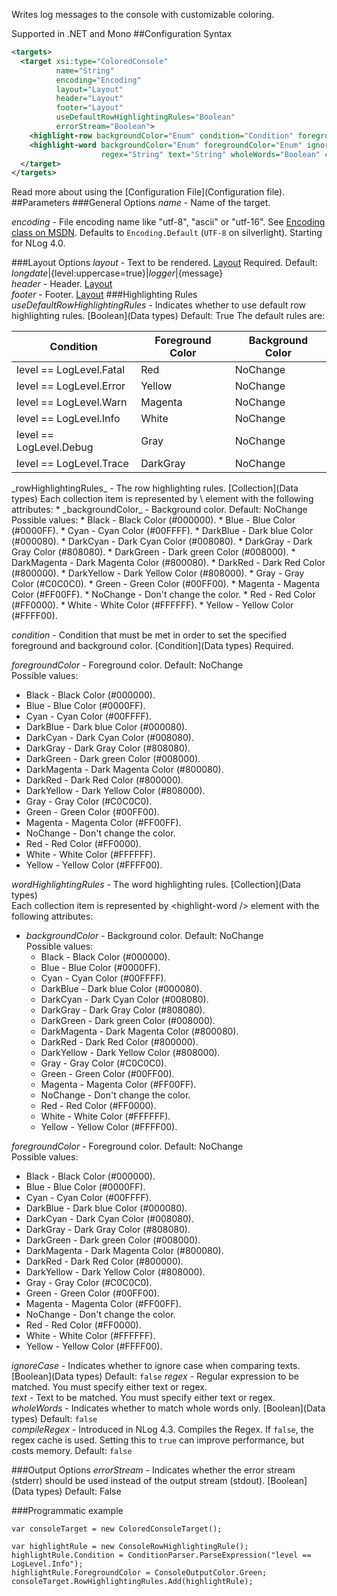 Writes log messages to the console with customizable coloring. 

Supported in .NET and Mono
##Configuration Syntax
```xml
<targets>
  <target xsi:type="ColoredConsole"
          name="String"
          encoding="Encoding"
          layout="Layout"
          header="Layout"
          footer="Layout"
          useDefaultRowHighlightingRules="Boolean"
          errorStream="Boolean">
    <highlight-row backgroundColor="Enum" condition="Condition" foregroundColor="Enum"/><!-- repeated -->
    <highlight-word backgroundColor="Enum" foregroundColor="Enum" ignoreCase="Boolean"
                    regex="String" text="String" wholeWords="Boolean" compileRegex="Boolean"/><!-- repeated -->
  </target>
</targets>
```
Read more about using the [Configuration File](Configuration file).
##Parameters
###General Options
_name_ - Name of the target.

_encoding_ - File encoding name like "utf-8", "ascii" or "utf-16". See [Encoding class on MSDN](http://msdn.microsoft.com/en-us/library/system.text.encoding%28v=vs.110%29.aspx). Defaults to `Encoding.Default` (`UTF-8` on silverlight). Starting for NLog 4.0.

###Layout Options
_layout_ - Text to be rendered. [Layout](Layout) Required. Default: ${longdate}|${level:uppercase=true}|${logger}|${message}  
_header_ - Header. [Layout](Layout)  
_footer_ - Footer. [Layout](Layout)
###Highlighting Rules
_useDefaultRowHighlightingRules_ - Indicates whether to use default row highlighting rules. [Boolean](Data types) Default: True
The default rules are:
<table>
<thead>
<th>Condition</th><th>Foreground Color</th><th>Background Color</th>
</thead>
<tbody>
<tr><td>level == LogLevel.Fatal</td><td>Red</td><td>NoChange</td></tr>
<tr><td>level == LogLevel.Error</td><td>Yellow</td><td>NoChange</td></tr>
<tr><td>level == LogLevel.Warn</td><td>Magenta</td><td>NoChange</td></tr>
<tr><td>level == LogLevel.Info</td><td>White</td><td>NoChange</td></tr>
<tr><td>level == LogLevel.Debug</td><td>Gray</td><td>NoChange</td></tr>
<tr><td>level == LogLevel.Trace</td><td>DarkGray</td><td>NoChange</td></tr>
</tbody>
</table>
_rowHighlightingRules_ - The row highlighting rules. [Collection](Data types)  
Each collection item is represented by \<highlight-row /> element with the following attributes:
  * _backgroundColor_ - Background color. Default: NoChange  
Possible values:
    * Black - Black Color (#000000).
    * Blue - Blue Color (#0000FF).
    * Cyan - Cyan Color (#00FFFF).
    * DarkBlue - Dark blue Color (#000080).
    * DarkCyan - Dark Cyan Color (#008080).
    * DarkGray - Dark Gray Color (#808080).
    * DarkGreen - Dark green Color (#008000).
    * DarkMagenta - Dark Magenta Color (#800080).
    * DarkRed - Dark Red Color (#800000).
    * DarkYellow - Dark Yellow Color (#808000).
    * Gray - Gray Color (#C0C0C0).
    * Green - Green Color (#00FF00).
    * Magenta - Magenta Color (#FF00FF).
    * NoChange - Don't change the color.
    * Red - Red Color (#FF0000).
    * White - White Color (#FFFFFF).
    * Yellow - Yellow Color (#FFFF00).

_condition_ - Condition that must be met in order to set the specified foreground and background color. [Condition](Data types) Required.  

_foregroundColor_ - Foreground color. Default: NoChange  
Possible values:
* Black - Black Color (#000000).
* Blue - Blue Color (#0000FF).
* Cyan - Cyan Color (#00FFFF).
* DarkBlue - Dark blue Color (#000080).
* DarkCyan - Dark Cyan Color (#008080).
* DarkGray - Dark Gray Color (#808080).
* DarkGreen - Dark green Color (#008000).
* DarkMagenta - Dark Magenta Color (#800080).
* DarkRed - Dark Red Color (#800000).
* DarkYellow - Dark Yellow Color (#808000).
* Gray - Gray Color (#C0C0C0).
* Green - Green Color (#00FF00).
* Magenta - Magenta Color (#FF00FF).
* NoChange - Don't change the color.
* Red - Red Color (#FF0000).
* White - White Color (#FFFFFF).
* Yellow - Yellow Color (#FFFF00).

_wordHighlightingRules_ - The word highlighting rules. [Collection](Data types)  
Each collection item is represented by \<highlight-word /> element with the following attributes:
* _backgroundColor_ - Background color. Default: NoChange  
Possible values:
   * Black - Black Color (#000000).
   * Blue - Blue Color (#0000FF).
   * Cyan - Cyan Color (#00FFFF).
   * DarkBlue - Dark blue Color (#000080).
   * DarkCyan - Dark Cyan Color (#008080).
   * DarkGray - Dark Gray Color (#808080).
   * DarkGreen - Dark green Color (#008000).
   * DarkMagenta - Dark Magenta Color (#800080).
   * DarkRed - Dark Red Color (#800000).
   * DarkYellow - Dark Yellow Color (#808000).
   * Gray - Gray Color (#C0C0C0).
   * Green - Green Color (#00FF00).
   * Magenta - Magenta Color (#FF00FF).
   * NoChange - Don't change the color.
   * Red - Red Color (#FF0000).
   * White - White Color (#FFFFFF).
   * Yellow - Yellow Color (#FFFF00).

_foregroundColor_ - Foreground color. Default: NoChange  
Possible values:
* Black - Black Color (#000000).
* Blue - Blue Color (#0000FF).
* Cyan - Cyan Color (#00FFFF).
* DarkBlue - Dark blue Color (#000080).
* DarkCyan - Dark Cyan Color (#008080).
* DarkGray - Dark Gray Color (#808080).
* DarkGreen - Dark green Color (#008000).
* DarkMagenta - Dark Magenta Color (#800080).
* DarkRed - Dark Red Color (#800000).
* DarkYellow - Dark Yellow Color (#808000).
* Gray - Gray Color (#C0C0C0).
* Green - Green Color (#00FF00).
* Magenta - Magenta Color (#FF00FF).
* NoChange - Don't change the color.
* Red - Red Color (#FF0000).
* White - White Color (#FFFFFF).
* Yellow - Yellow Color (#FFFF00).

_ignoreCase_ - Indicates whether to ignore case when comparing texts. [Boolean](Data types)  Default: `false` 
_regex_ - Regular expression to be matched. You must specify either text or regex.  
_text_ - Text to be matched. You must specify either text or regex.  
_wholeWords_ - Indicates whether to match whole words only. [Boolean](Data types) Default: `false`  
_compileRegex_ - Introduced in NLog 4.3. Compiles the Regex. If `false`, the regex cache is used. Setting this to `true` can improve performance, but costs memory. Default: `false` 

###Output Options
_errorStream_ - Indicates whether the error stream (stderr) should be used instead of the output stream (stdout). [Boolean](Data types) Default: False

###Programmatic example

	var consoleTarget = new ColoredConsoleTarget();
	
	var highlightRule = new ConsoleRowHighlightingRule();
	highlightRule.Condition = ConditionParser.ParseExpression("level == LogLevel.Info");
	highlightRule.ForegroundColor = ConsoleOutputColor.Green;
	consoleTarget.RowHighlightingRules.Add(highlightRule);